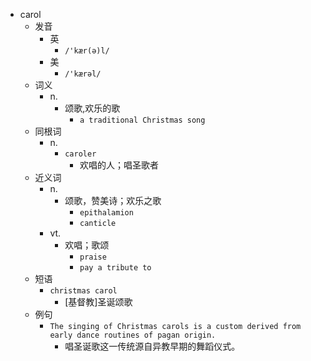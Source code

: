 - carol
  - 发音
    - 英
      - `/'kær(ə)l/`
    - 美
      - `/'kærəl/`
  - 词义
    - n.
      - 颂歌,欢乐的歌
        - `a traditional Christmas song`
  - 同根词
    - n.
      - `caroler`
        - 欢唱的人；唱圣歌者
  - 近义词
    - n.
      - 颂歌，赞美诗；欢乐之歌
        - `epithalamion`
        - `canticle`
    - vt.
      - 欢唱；歌颂
        - `praise`
        - `pay a tribute to`
  - 短语
    - `christmas carol`
      - [基督教]圣诞颂歌 
  - 例句
    - `The singing of Christmas carols is a custom derived from early dance routines of pagan origin.`
      - 唱圣诞歌这一传统源自异教早期的舞蹈仪式。


